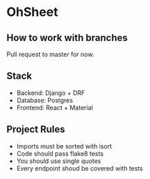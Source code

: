 # OhSheet

## How to work with branches
Pull request to master for now.

## Stack

- Backend: Django + DRF
- Database: Postgres
- Frontend: React + Material

## Project Rules

- Imports must be sorted with isort
- Code should pass flake8 tests
- You should use single quotes
- Every endpoint shoud be covered with tests
